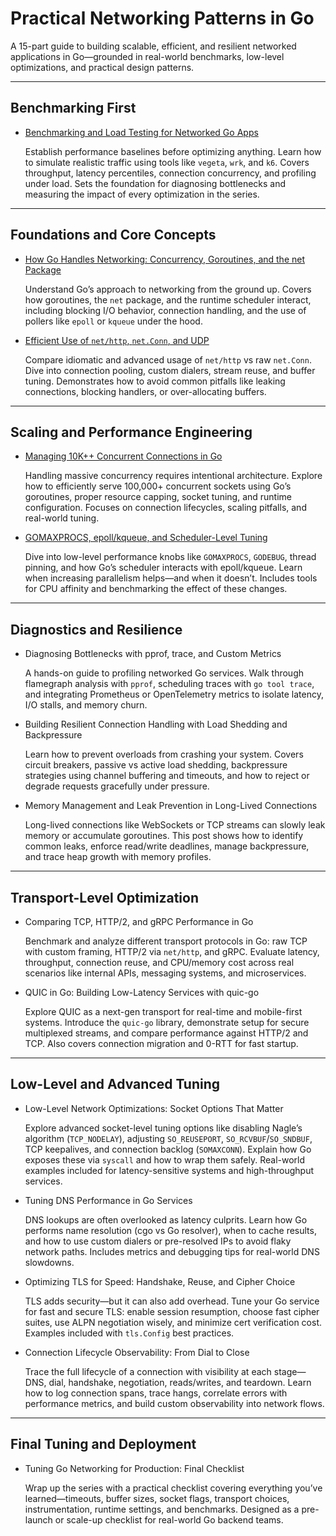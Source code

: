 # Practical Networking Patterns in Go

A 15-part guide to building scalable, efficient, and resilient networked applications in Go—grounded in real-world benchmarks, low-level optimizations, and practical design patterns.

---

## Benchmarking First

- [Benchmarking and Load Testing for Networked Go Apps](bench-and-load.md)

	Establish performance baselines before optimizing anything. Learn how to simulate realistic traffic using tools like `vegeta`, `wrk`, and `k6`. Covers throughput, latency percentiles, connection concurrency, and profiling under load. Sets the foundation for diagnosing bottlenecks and measuring the impact of every optimization in the series.

---

## Foundations and Core Concepts

- [How Go Handles Networking: Concurrency, Goroutines, and the net Package](networking-internals.md)

	Understand Go’s approach to networking from the ground up. Covers how goroutines, the `net` package, and the runtime scheduler interact, including blocking I/O behavior, connection handling, and the use of pollers like `epoll` or `kqueue` under the hood.

- [Efficient Use of `net/http`, `net.Conn`, and UDP](efficient-net-use.md)

	Compare idiomatic and advanced usage of `net/http` vs raw `net.Conn`. Dive into connection pooling, custom dialers, stream reuse, and buffer tuning. Demonstrates how to avoid common pitfalls like leaking connections, blocking handlers, or over-allocating buffers.

---

## Scaling and Performance Engineering

- [Managing 10K++ Concurrent Connections in Go](10k-connections.md)

	Handling massive concurrency requires intentional architecture. Explore how to efficiently serve 100,000+ concurrent sockets using Go’s goroutines, proper resource capping, socket tuning, and runtime configuration. Focuses on connection lifecycles, scaling pitfalls, and real-world tuning.

- [GOMAXPROCS, epoll/kqueue, and Scheduler-Level Tuning](a-bit-more-tuning.md)

	Dive into low-level performance knobs like `GOMAXPROCS`, `GODEBUG`, thread pinning, and how Go’s scheduler interacts with epoll/kqueue. Learn when increasing parallelism helps—and when it doesn’t. Includes tools for CPU affinity and benchmarking the effect of these changes.

---

## Diagnostics and Resilience

- Diagnosing Bottlenecks with pprof, trace, and Custom Metrics

	A hands-on guide to profiling networked Go services. Walk through flamegraph analysis with `pprof`, scheduling traces with `go tool trace`, and integrating Prometheus or OpenTelemetry metrics to isolate latency, I/O stalls, and memory churn.

- Building Resilient Connection Handling with Load Shedding and Backpressure

	Learn how to prevent overloads from crashing your system. Covers circuit breakers, passive vs active load shedding, backpressure strategies using channel buffering and timeouts, and how to reject or degrade requests gracefully under pressure.

- Memory Management and Leak Prevention in Long-Lived Connections

	Long-lived connections like WebSockets or TCP streams can slowly leak memory or accumulate goroutines. This post shows how to identify common leaks, enforce read/write deadlines, manage backpressure, and trace heap growth with memory profiles.

---

## Transport-Level Optimization

- Comparing TCP, HTTP/2, and gRPC Performance in Go

	Benchmark and analyze different transport protocols in Go: raw TCP with custom framing, HTTP/2 via `net/http`, and gRPC. Evaluate latency, throughput, connection reuse, and CPU/memory cost across real scenarios like internal APIs, messaging systems, and microservices.

- QUIC in Go: Building Low-Latency Services with quic-go

	Explore QUIC as a next-gen transport for real-time and mobile-first systems. Introduce the `quic-go` library, demonstrate setup for secure multiplexed streams, and compare performance against HTTP/2 and TCP. Also covers connection migration and 0-RTT for fast startup.

---

## Low-Level and Advanced Tuning

- Low-Level Network Optimizations: Socket Options That Matter

	Explore advanced socket-level tuning options like disabling Nagle’s algorithm (`TCP_NODELAY`), adjusting `SO_REUSEPORT`, `SO_RCVBUF`/`SO_SNDBUF`, TCP keepalives, and connection backlog (`SOMAXCONN`). Explain how Go exposes these via `syscall` and how to wrap them safely. Real-world examples included for latency-sensitive systems and high-throughput services.

- Tuning DNS Performance in Go Services

	DNS lookups are often overlooked as latency culprits. Learn how Go performs name resolution (cgo vs Go resolver), when to cache results, and how to use custom dialers or pre-resolved IPs to avoid flaky network paths. Includes metrics and debugging tips for real-world DNS slowdowns.

- Optimizing TLS for Speed: Handshake, Reuse, and Cipher Choice

	TLS adds security—but it can also add overhead. Tune your Go service for fast and secure TLS: enable session resumption, choose fast cipher suites, use ALPN negotiation wisely, and minimize cert verification cost. Examples included with `tls.Config` best practices.

- Connection Lifecycle Observability: From Dial to Close

	Trace the full lifecycle of a connection with visibility at each stage—DNS, dial, handshake, negotiation, reads/writes, and teardown. Learn how to log connection spans, trace hangs, correlate errors with performance metrics, and build custom observability into network flows.

---

## Final Tuning and Deployment

- Tuning Go Networking for Production: Final Checklist

	Wrap up the series with a practical checklist covering everything you’ve learned—timeouts, buffer sizes, socket flags, transport choices, instrumentation, runtime settings, and benchmarks. Designed as a pre-launch or scale-up checklist for real-world Go backend teams.
